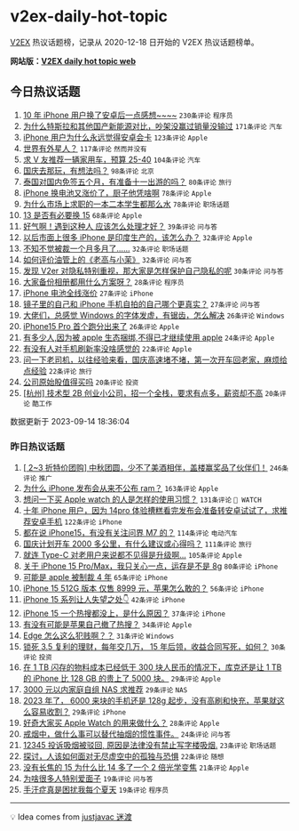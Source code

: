 # v2ex-daily-hot-topic

[V2EX](https://www.v2ex.com/) 热议话题榜，记录从 2020-12-18 日开始的 V2EX 热议话题榜单。

**网站版：[V2EX daily hot topic web](https://boojack.github.io/v2ex-daily-hot-topic-web/)**

## 今日热议话题

<!-- TODAY BEGIN -->

1. [10 年 iPhone 用户换了安卓后一点感想~~~~](https://www.v2ex.com/t/973658) `230条评论` `程序员`
1. [为什么特斯拉和其他国产新能源对比，吵架没赢过销量没输过](https://www.v2ex.com/t/973606) `171条评论` `汽车`
1. [iPhone 用户为什么永远觉得安卓会卡](https://www.v2ex.com/t/973730) `123条评论` `Apple`
1. [世界有外星人？](https://www.v2ex.com/t/973598) `117条评论` `然而并没有`
1. [求 V 友推荐一辆家用车，预算 25-40](https://www.v2ex.com/t/973630) `104条评论` `汽车`
1. [国庆去那玩，有想法吗？](https://www.v2ex.com/t/973609) `98条评论` `北京`
1. [泰国对国内免签五个月，有准备十一出游的吗？](https://www.v2ex.com/t/973712) `80条评论` `旅行`
1. [iPhone 换电池又涨价了，厨子他凭啥啊](https://www.v2ex.com/t/973642) `78条评论` `Apple`
1. [为什么市场上求职的一本二本学生都那么水](https://www.v2ex.com/t/973818) `78条评论` `职场话题`
1. [13 是否有必要换 15](https://www.v2ex.com/t/973716) `68条评论` `Apple`
1. [好气啊！遇到这种人 应该怎么处理才好？](https://www.v2ex.com/t/973796) `39条评论` `问与答`
1. [以后市面上很多 iPhone 是印度生产的，该怎么办？](https://www.v2ex.com/t/973806) `32条评论` `Apple`
1. [不知不觉被裁一个月多月了……](https://www.v2ex.com/t/973764) `32条评论` `职场话题`
1. [如何评价油管上的《老高与小茉》](https://www.v2ex.com/t/973660) `32条评论` `问与答`
1. [发现 V2er 对隐私特别重视，那大家是怎样保护自己隐私的呢](https://www.v2ex.com/t/973717) `30条评论` `问与答`
1. [大家备份相册都用什么方案呀？](https://www.v2ex.com/t/973776) `28条评论` `程序员`
1. [iPhone 电池全线涨价](https://www.v2ex.com/t/973686) `27条评论` `iPhone`
1. [镜子里的自己和 iPhone 手机自拍的自己哪个更真实？](https://www.v2ex.com/t/973628) `27条评论` `问与答`
1. [大佬们，总感觉 Windows 的字体发虚，有锯齿，怎么解决](https://www.v2ex.com/t/973728) `26条评论` `Windows`
1. [iPhone15 Pro 首个跑分出来了](https://www.v2ex.com/t/973691) `26条评论` `Apple`
1. [有多少人,因为被 apple 生态捆绑,不得已才继续使用 apple](https://www.v2ex.com/t/973877) `24条评论` `Apple`
1. [有没有人对手机刷新率没啥感觉的](https://www.v2ex.com/t/973759) `22条评论` `Apple`
1. [问一下老司机，以往经验来看，国庆高速堵不堵，第一次开车回老家，麻烦给点经验](https://www.v2ex.com/t/973741) `22条评论` `旅行`
1. [公司原始股值得买吗](https://www.v2ex.com/t/973860) `20条评论` `投资`
1. [[杭州] 技术型 2B 创业小公司，招一个全栈，要求有点多，薪资却不高](https://www.v2ex.com/t/973813) `20条评论` `酷工作`

数据更新于 2023-09-14 18:36:04

<!-- TODAY END -->

### 昨日热议话题

<!-- YESTERDAY BEGIN -->

1. [[ 2~3 折特价团购] 中秋团圆，少不了美酒相伴，盖楼赢奖品了伙伴们！](https://www.v2ex.com/t/973262) `246条评论` `推广`
1. [为什么 iPhone 发布会从来不公布 ram？](https://www.v2ex.com/t/973242) `163条评论` `Apple`
1. [想问一下买 Apple watch 的人是怎样的使用习惯？](https://www.v2ex.com/t/973214) `131条评论` ` WATCH`
1. [十年 iPhone 用户，因为 14pro 体验槽糕看完发布会准备转安卓试试了，求推荐安卓手机](https://www.v2ex.com/t/973410) `122条评论` `iPhone`
1. [都在说 iPhone15，有没有关注问界 M7 的？](https://www.v2ex.com/t/973334) `114条评论` `电动汽车`
1. [国庆计划开车 2000 多公里，有什么建议或心得吗？](https://www.v2ex.com/t/973375) `111条评论` `旅行`
1. [就连 Type-C 对老用户来说都不见得是升级啊...](https://www.v2ex.com/t/973294) `105条评论` `Apple`
1. [关于 iPhone 15 Pro/Max，我只关心一点，运存是不是 8g](https://www.v2ex.com/t/973212) `80条评论` `iPhone`
1. [可能是 apple 被制裁 4 年](https://www.v2ex.com/t/973335) `65条评论` `iPhone`
1. [iPhone 15 512G 版本 仅售 8999 元，苹果怎么敢的？](https://www.v2ex.com/t/973284) `56条评论` `iPhone`
1. [iPhone 15 系列让人失望之处👇](https://www.v2ex.com/t/973278) `42条评论` `iPhone`
1. [iPhone 15 一个热搜都没上，是什么原因？](https://www.v2ex.com/t/973391) `37条评论` `iPhone`
1. [有没有可能是苹果自己撤了热搜？](https://www.v2ex.com/t/973269) `34条评论` `Apple`
1. [Edge 怎么这么犯贱啊？？](https://www.v2ex.com/t/973523) `31条评论` `Windows`
1. [锁死 3.5 复利的理财，每年交几万， 15 年后领，收益合同写死，如何？](https://www.v2ex.com/t/973373) `30条评论` `投资`
1. [在 1 TB 闪存的物料成本已经低于 300 块人民币的情况下，库克还是让 1 TB 的 iPhone 比 128 GB 的贵上了 5000 块。](https://www.v2ex.com/t/973572) `29条评论` `Apple`
1. [3000 元以内家庭自组 NAS 求推荐](https://www.v2ex.com/t/973414) `29条评论` `NAS`
1. [2023 年了， 6000 来块的手机还是 128g 起步，没有高刷和快充，苹果就这么容易收割？](https://www.v2ex.com/t/973254) `29条评论` `iPhone`
1. [好奇大家买 Apple Watch 的用来做什么？](https://www.v2ex.com/t/973393) `28条评论` `Apple`
1. [戒烟中，做什么事可以替代抽烟的惯性事件。](https://www.v2ex.com/t/973392) `24条评论` `问与答`
1. [12345 投诉吸烟被驳回, 原因是法律没有禁止写字楼吸烟.](https://www.v2ex.com/t/973263) `23条评论` `职场话题`
1. [探讨，人该如何面对无尽虚空中的孤独与恐惧](https://www.v2ex.com/t/973303) `22条评论` `随想`
1. [没有长焦的 15 为什么比 14 多了一个 2 倍光学变焦](https://www.v2ex.com/t/973332) `21条评论` `Apple`
1. [为啥很多人特别爱面子](https://www.v2ex.com/t/973471) `19条评论` `问与答`
1. [手汗症真是困扰我每个夏天](https://www.v2ex.com/t/973453) `19条评论` `程序员`

<!-- YESTERDAY END -->

---

💡 Idea comes from [justjavac 迷渡](https://github.com/justjavac/)
